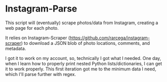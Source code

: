 # Instagram-Parse
This script will (eventually) scrape photos/data from Instagram, creating a web page for each photo.

It relies on Instagram-Scraper (https://github.com/rarcega/instagram-scraper) to download a JSON blob of photo locations, comments, and metadata. 

I got it to work on my account, so, technically I got what I needed. One day, when I learn how to properly print nested Python lists/dictionaries, I can get it to work properly. This first iteration got me to the minimum data I need, which I'll parse further with regex. 
